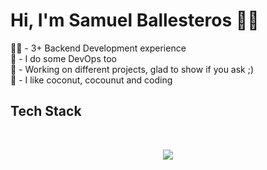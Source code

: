 # Hi, I'm Samuel Ballesteros 🐱‍👓

<p>
🐱‍👤 - 3+ Backend Development experience <br>
🌊 - I do some DevOps too <br>
🌴 - Working on different projects, glad to show if you ask ;) <br>
🥥 - I like coconut, cocounut and coding <br>
</p>

## Tech Stack
<br>
<p align="center">
  <a href="https://skillicons.dev">
    <img src="https://skillicons.dev/icons?i=java,kotlin,spring,kafka,aws,docker,kubernetes,postgres,mongo,git&theme=dark&perline=5"/>
  </a>
</p>

